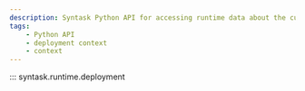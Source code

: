 ```yaml
---
description: Syntask Python API for accessing runtime data about the current deployment.
tags:
    - Python API
    - deployment context
    - context
---
```


::: syntask.runtime.deployment